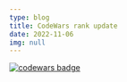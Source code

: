 ```yaml
---
type: blog
title: CodeWars rank update
date: 2022-11-06
img: null
---
```


[![codewars badge](https://www.codewars.com/users/evgenykon/badges/large)](https://www.codewars.com/users/evgenykon)